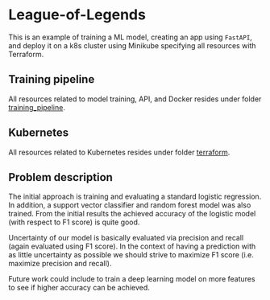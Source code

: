 # League-of-Legends

This is an example of training a ML model, creating an app using `FastAPI`, and deploy it on a k8s cluster using Minikube specifying all resources with Terraform.

## Training pipeline

All resources related to model training, API, and Docker resides under folder [training_pipeline](./training_pipeline/).


## Kubernetes

All resources related to Kubernetes resides under folder [terraform](./terraform/).

## Problem description

The initial approach is training and evaluating a standard logistic regression. In addition, a support vector classifier and random forest model was also trained. From the initial results the achieved accuracy of the logistic model (with respect to F1 score) is quite good.

Uncertainty of our model is basically evaluated via precision and recall (again evaluated using F1 score). In the context of having a prediction with as little uncertainty as possible we should strive to maximize F1 score (i.e. maximize precision and recall).

Future work could include to train a deep learning model on more features to see if higher accuracy can be achieved.
